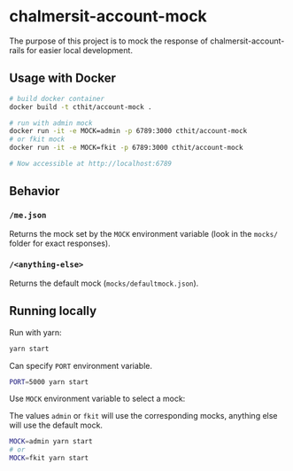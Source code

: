 # chalmersit-account-mock

The purpose of this project is to mock the response of chalmersit-account-rails for easier local development.

## Usage with Docker

```bash
# build docker container
docker build -t cthit/account-mock .

# run with admin mock
docker run -it -e MOCK=admin -p 6789:3000 cthit/account-mock
# or fkit mock
docker run -it -e MOCK=fkit -p 6789:3000 cthit/account-mock

# Now accessible at http://localhost:6789
```

## Behavior

### `/me.json`

Returns the mock set by the `MOCK` environment variable (look in the `mocks/` folder for exact responses).

### `/<anything-else>`

Returns the default mock (`mocks/defaultmock.json`).

## Running locally

Run with yarn:

```bash
yarn start
```

Can specify `PORT` environment variable.

```bash
PORT=5000 yarn start
```

Use `MOCK` environment variable to select a mock:

The values `admin` or `fkit` will use the corresponding mocks, anything else will use the default mock.

```bash
MOCK=admin yarn start
# or
MOCK=fkit yarn start
```
